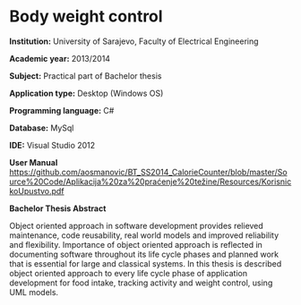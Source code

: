 # Body weight control 

**Institution:** University of Sarajevo, Faculty of Electrical Engineering

**Academic year:** 2013/2014

**Subject:** Practical part of Bachelor thesis

**Application type:** Desktop (Windows OS)

**Programming language:** C#

**Database:** MySql

**IDE:** Visual Studio 2012

**User Manual** https://github.com/aosmanovic/BT_SS2014_CalorieCounter/blob/master/Source%20Code/Aplikacija%20za%20praćenje%20težine/Resources/KorisnickoUpustvo.pdf

**Bachelor Thesis Abstract**

Object oriented approach in software development provides relieved maintenance, code reusability, real world models and improved reliability and flexibility. Importance of object oriented approach is reflected in documenting software throughout its life cycle phases and planned work that is essential for large and classical systems.
In this thesis is described object oriented approach to every life cycle phase of application development for food intake, tracking activity and weight control, using UML models.
